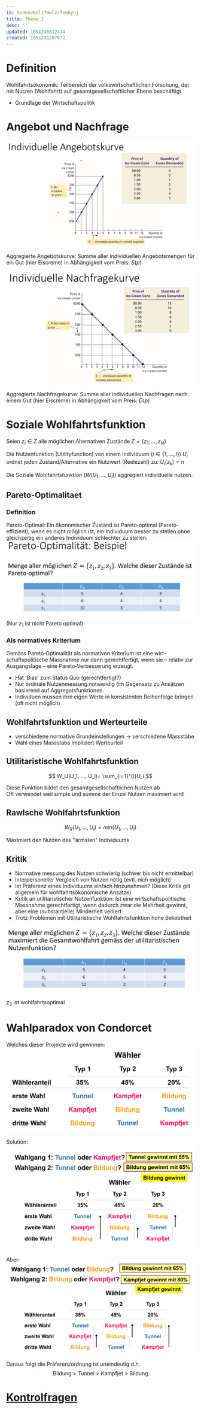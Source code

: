 ```yaml
---
id: 5v96xv0zl1fmwlzzfx6kynj
title: Thema_1
desc: ''
updated: 1651246812414
created: 1651231207672
---
```


# Definition
Wohlfahrtsökonomik: Teilbereich der volkswirtschaftlichen Forschung,
der mit Nutzen (Wohlfahrt) auf gesamtgesellschaftlicher Ebene
beschäftigt

- Grundlage der Wirtschaftspolitik

# Angebot und Nachfrage
![](img/2022-04-29-13-45-25.png)

Aggregierte Angebotskurve: Summe aller individuellen
Angebotsmengen für ein Gut (hier Eiscreme) in Abhängigkeit vom
Preis: $S(p)$

![](img/2022-04-29-13-49-23.png)

Aggregierte Nachfragekurve: Summe aller individuellen Nachfragen
nach einem Gut (hier Eiscreme) in Abhängigkeit vom Preis: $D(p)$



# Soziale Wohlfahrtsfunktion
Seien $z_i \in Z$ alle möglichen Alternativen Zustände $Z = \{z_1, ..., z_N\}$

Die Nutzenfunktion (Utilityfunction) von einem Individuum ($i \in \{1,...,l\}$) $U_i$ ordnet jeden Zustand/Alternative ein Nutzwert (Reelezahl) zu: $U_i(z_k) = n$

Die Soziale Wohlfahrtsfunktion ($W(U_1, ..., U_l)$) aggregiert individuelle nutzen.

## Pareto-Optimalitaet

### Definition
Pareto-Optimal:
Ein ökonomischer Zustand ist Pareto‐optimal (Pareto‐effizient), wenn
es nicht möglich ist, ein Individuum besser zu stellen ohne gleichzeitig
ein anderes Individuum schlechter zu stellen.
![](img/2022-04-29-14-53-59.png)
(Nur $z_1$ ist nicht Pareto optimal)

### Als normatives Kriterium 
Gemäss Pareto‐Optimalität als normativen Kriterium ist eine wirt‐
schaftspolitische Massnahme nur dann gerechtfertigt, wenn sie –
relativ zur Ausgangslage – eine Pareto‐Verbesserung erzeugt. 

- Hat 'Bias' zum Status Quo (gerechtfertigt?)
- Nur ordinale Nutzenmessung notwendig (im Gegensatz zu Ansätzen basierend auf Aggregatsfunktionen.
- Individuen mussen ihre eigen Werte in konsistenten Reihenfolge bringen (oft nicht möglich)
## Wohlfahrtsfunktion und Werteurteile
- verschiedene normative Grundeinstellungen -> verschiedene Massstäbe
- Wahl eines Massstabs impliziert Werteurteil

## Utilitaristische Wohlfahrtsfunktion
$$
W_U(U_1, ..., U_l)= \sum_{i=1}^{l}U_i
$$

Diese Funktion bildet den gesamtgesellschaftlichen Nutzen ab <br>
Oft verwendet weil simple und summe der Einzel Nutzen maximiert wird

## Rawlsche Wohlfahrtsfunktion
$$
W_R(U_1,...,U_l) = min\{U_1,...,U_l\}
$$

Maximiert den Nutzen des "ärmsten" Individuums

## Kritik
- Normative messung des Nutzen schwierig (schwer bis nicht ermittelbar)
- interpersoneller Vergleich von Nutzen nötig (evtl. nich möglich)
- Ist Präferenz eines Individuums einfach hinzunehmen? (Diese Kritik gilt allgemein für wohlfahrtsökonomische Ansätze)
- Kritik an utilitaristischer Nutzenfunktion: Ist eine wirtschaftspolitische Massnahme gerechtfertigt, wenn dadurch zwar die Mehrheit gewinnt, aber eine (substantielle) Minderheit verliert
- Trotz Problemen mit Utilitaristische Wohlfahrtsfunktion hohe Beliebtheit

![](img/2022-04-29-15-26-09.png)
$z_3$ ist wohlfahrtsoptimal

# Wahlparadox von Condorcet
Welches dieser Projekte wird gewinnen:
![](img/2022-04-29-16-04-36.png)

Solution:
![](img/2022-04-29-16-05-35.png)

Aber: 
![](img/2022-04-29-16-06-17.png)

Daraus folgt die Präferenzordnung ist uneindeutig d.h.
$$ 
\text{Bildung > Tunnel > Kampfjet > Bildung}
$$

# [Kontrolfragen](slides/Thema1_Grundlagen.pdf)

